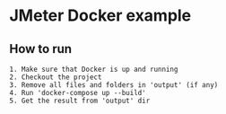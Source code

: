 # JMeter Docker example

## How to run

```
1. Make sure that Docker is up and running
2. Checkout the project
3. Remove all files and folders in 'output' (if any)
4. Run 'docker-compose up --build'
5. Get the result from 'output' dir

```